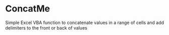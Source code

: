 ConcatMe
========

Simple Excel VBA function to concatenate values in a range of cells and add delimiters to the front or back of values  
